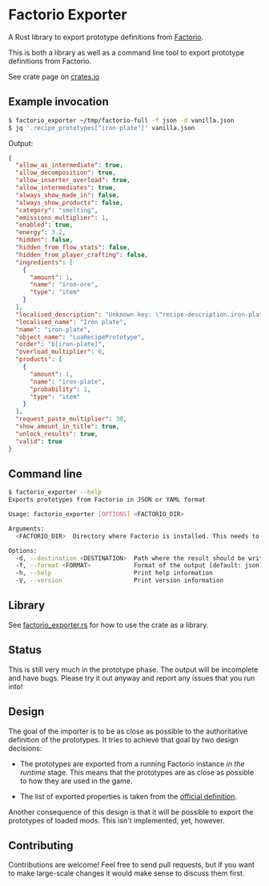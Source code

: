 # Factorio Exporter

A Rust library to export prototype definitions from
[Factorio](http://www.factorio.com).

This is both a library as well as a command line tool to export prototype
definitions from Factorio.

See crate page on [crates.io](https://crates.io/crates/factorio-exporter)

## Example invocation

```sh
$ factorio_exporter ~/tmp/factorio-full -f json -d vanilla.json
$ jq '.recipe_prototypes["iron-plate"]' vanilla.json
```

Output:

```json
{
  "allow_as_intermediate": true,
  "allow_decomposition": true,
  "allow_inserter_overload": true,
  "allow_intermediates": true,
  "always_show_made_in": false,
  "always_show_products": false,
  "category": "smelting",
  "emissions_multiplier": 1,
  "enabled": true,
  "energy": 3.2,
  "hidden": false,
  "hidden_from_flow_stats": false,
  "hidden_from_player_crafting": false,
  "ingredients": [
    {
      "amount": 1,
      "name": "iron-ore",
      "type": "item"
    }
  ],
  "localised_description": "Unknown key: \"recipe-description.iron-plate\"",
  "localised_name": "Iron plate",
  "name": "iron-plate",
  "object_name": "LuaRecipePrototype",
  "order": "b[iron-plate]",
  "overload_multiplier": 0,
  "products": [
    {
      "amount": 1,
      "name": "iron-plate",
      "probability": 1,
      "type": "item"
    }
  ],
  "request_paste_multiplier": 30,
  "show_amount_in_title": true,
  "unlock_results": true,
  "valid": true
}
```

## Command line

```sh
$ factorio_exporter --help
Exports prototypes from Factorio in JSON or YAML format

Usage: factorio_exporter [OPTIONS] <FACTORIO_DIR>

Arguments:
  <FACTORIO_DIR>  Directory where Factorio is installed. This needs to be the full version. Neither the demo nor the headless version are sufficient

Options:
  -d, --destination <DESTINATION>  Path where the result should be written. Uses STDOUT if not specified
  -f, --format <FORMAT>            Format of the output [default: json] [possible values: json, yaml]
  -h, --help                       Print help information
  -V, --version                    Print version information
```

## Library

See [factorio_exporter.rs](https://github.com/MForster/factorio-exporter/blob/main/src/bin/factorio_exporter.rs)
for how to use the crate as a library.

## Status

This is still very much in the prototype phase. The output will be incomplete
and have bugs. Please try it out anyway and report any issues that you run into!

## Design

The goal of the importer is to be as close as possible to the authoritative
definition of the prototypes. It tries to achieve that goal by two design decisions:

* The prototypes are exported from a running Factorio instance *in the runtime*
  stage. This means that the prototypes are as close as possible to how they are
  used in the game.

* The list of exported properties is taken from the [official
  definition](https://lua-api.factorio.com/latest/json-docs.html).

Another consequence of this design is that it will be possible to export the
prototypes of loaded mods. This isn't implemented, yet, however.

## Contributing

Contributions are welcome! Feel free to send pull requests, but if you want to
make large-scale changes it would make sense to discuss them first.
